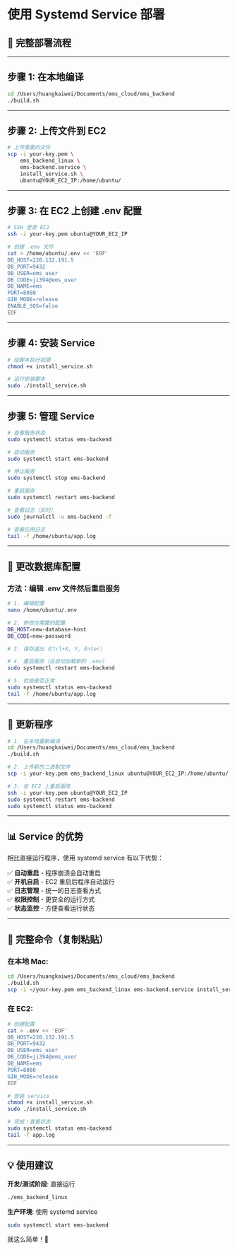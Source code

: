 # 使用 Systemd Service 部署

## 🎯 完整部署流程

---

## 步骤 1: 在本地编译

```bash
cd /Users/huangkaiwei/Documents/ems_cloud/ems_backend
./build.sh
```

---

## 步骤 2: 上传文件到 EC2

```bash
# 上传需要的文件
scp -i your-key.pem \
    ems_backend_linux \
    ems-backend.service \
    install_service.sh \
    ubuntu@YOUR_EC2_IP:/home/ubuntu/
```

---

## 步骤 3: 在 EC2 上创建 .env 配置

```bash
# SSH 登录 EC2
ssh -i your-key.pem ubuntu@YOUR_EC2_IP

# 创建 .env 文件
cat > /home/ubuntu/.env << 'EOF'
DB_HOST=220.132.191.5
DB_PORT=9432
DB_USER=ems_user
DB_CODE=ji394@ems_user
DB_NAME=ems
PORT=8080
GIN_MODE=release
ENABLE_SQS=false
EOF
```

---

## 步骤 4: 安装 Service

```bash
# 给脚本执行权限
chmod +x install_service.sh

# 运行安装脚本
sudo ./install_service.sh
```

---

## 步骤 5: 管理 Service

```bash
# 查看服务状态
sudo systemctl status ems-backend

# 启动服务
sudo systemctl start ems-backend

# 停止服务
sudo systemctl stop ems-backend

# 重启服务
sudo systemctl restart ems-backend

# 查看日志（实时）
sudo journalctl -u ems-backend -f

# 查看应用日志
tail -f /home/ubuntu/app.log
```

---

## 🔧 更改数据库配置

### 方法：编辑 .env 文件然后重启服务

```bash
# 1. 编辑配置
nano /home/ubuntu/.env

# 2. 修改你需要的配置
DB_HOST=new-database-host
DB_CODE=new-password

# 3. 保存退出（Ctrl+X, Y, Enter）

# 4. 重启服务（会自动加载新的 .env）
sudo systemctl restart ems-backend

# 5. 检查是否正常
sudo systemctl status ems-backend
tail -f /home/ubuntu/app.log
```

---

## 🔄 更新程序

```bash
# 1. 在本地重新编译
cd /Users/huangkaiwei/Documents/ems_cloud/ems_backend
./build.sh

# 2. 上传新的二进制文件
scp -i your-key.pem ems_backend_linux ubuntu@YOUR_EC2_IP:/home/ubuntu/

# 3. 在 EC2 上重启服务
ssh -i your-key.pem ubuntu@YOUR_EC2_IP
sudo systemctl restart ems-backend
sudo systemctl status ems-backend
```

---

## 📊 Service 的优势

相比直接运行程序，使用 systemd service 有以下优势：

✅ **自动重启** - 程序崩溃会自动重启  
✅ **开机自启** - EC2 重启后程序自动运行  
✅ **日志管理** - 统一的日志查看方式  
✅ **权限控制** - 更安全的运行方式  
✅ **状态监控** - 方便查看运行状态  

---

## 🎯 完整命令（复制粘贴）

### 在本地 Mac:

```bash
cd /Users/huangkaiwei/Documents/ems_cloud/ems_backend
./build.sh
scp -i ~/your-key.pem ems_backend_linux ems-backend.service install_service.sh ubuntu@YOUR_EC2_IP:/home/ubuntu/
```

### 在 EC2:

```bash
# 创建配置
cat > .env << 'EOF'
DB_HOST=220.132.191.5
DB_PORT=9432
DB_USER=ems_user
DB_CODE=ji394@ems_user
DB_NAME=ems
PORT=8080
GIN_MODE=release
EOF

# 安装 service
chmod +x install_service.sh
sudo ./install_service.sh

# 完成！查看状态
sudo systemctl status ems-backend
tail -f app.log
```

---

## 💡 使用建议

**开发/测试阶段**: 直接运行
```bash
./ems_backend_linux
```

**生产环境**: 使用 systemd service
```bash
sudo systemctl start ems-backend
```

就这么简单！🚀
